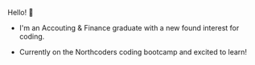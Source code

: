 Hello! 👋

- I'm an Accouting & Finance graduate with a new found interest for coding. 

- Currently on the Northcoders coding bootcamp and excited to learn! 
